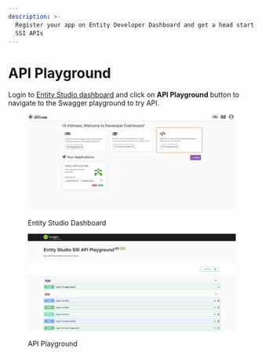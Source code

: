 ```yaml
---
description: >-
  Register your app on Entity Developer Dashboard and get a head start with our
  SSI APIs
---
```


# API Playground

Login to [Entity Studio dashboard](https://entity.hypersign.id/) and click on **API Playground** button to navigate to the Swagger playground to try API.

<figure><img src="../.gitbook/assets/image (18).png" alt=""><figcaption><p>Entity Studio Dashboard</p></figcaption></figure>

<figure><img src="../.gitbook/assets/image.png" alt=""><figcaption><p>API Playground</p></figcaption></figure>

